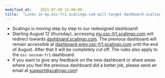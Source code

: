 ```yaml
---
modified_at:	2021-07-09 12:00:00
title:	'Links in my.osc-fr1.scalingo.com will target dashboard.scalingo.com'
---
```


* Scalingo is moving step by step to our redesigned dashboard!
* Starting August 12 (thursday), accessing [my.osc-fr1.scalingo.com](https://my.osc-fr1.scalingo.com) will redirect towards [dashboard.scalingo.com](https://dashboard.scalingo.com). The previous dashboard will remain accessible at [dashboard-prev.osc-fr1.scalingo.com](https://dashboard-prev.osc-fr1.scalingo.com) until the end of August. After that it will be completely cut off. The rules also apply to the `osc-secnum-fr1` dashboard.
* If you want to give any feedback on the new dashboard or share areas where you feel the previous dashboard did a better job, please send an email at support@scalingo.com!
